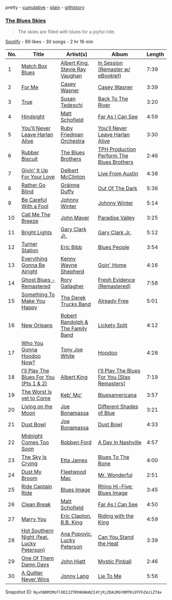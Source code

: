 pretty - [cumulative](/playlists/cumulative/070FVPBKvfu6M5tf4I9rt2.md) - [plain](/playlists/plain/070FVPBKvfu6M5tf4I9rt2) - [githistory](https://github.githistory.xyz/mackorone/spotify-playlist-archive/blob/main/playlists/plain/070FVPBKvfu6M5tf4I9rt2)

### [The Blues Skies](https://open.spotify.com/playlist/070FVPBKvfu6M5tf4I9rt2)

> The skies are filled with blues for a joyful ride.

[Spotify](https://open.spotify.com/user/spotify) - 89 likes - 30 songs - 2 hr 16 min

| No. | Title | Artist(s) | Album | Length |
|---|---|---|---|---|
| 1 | [Match Box Blues](https://open.spotify.com/track/73XHbBJYj2cOoa7Z9qweVr) | [Albert King](https://open.spotify.com/artist/5aygfDCEaX5KTZOxSCpT9o), [Stevie Ray Vaughan](https://open.spotify.com/artist/5fsDcuclIe8ZiBD5P787K1) | [In Session \(Remaster w/ eBooklet\)](https://open.spotify.com/album/62rUsLpP1lxJ1gJUiXJJI4) | 7:39 |
| 2 | [For Me](https://open.spotify.com/track/3nmjapTy10JPxmavz9sRDK) | [Casey Wasner](https://open.spotify.com/artist/0BoU1geDb86Xs43qliJzTh) | [Casey Wasner](https://open.spotify.com/album/4y301kP11JUp3bHSN2vNi0) | 3:39 |
| 3 | [True](https://open.spotify.com/track/21KjuyE73NArFSDKayTKmz) | [Susan Tedeschi](https://open.spotify.com/artist/5Ws3s6lSP4Un8kQf8CrAta) | [Back To The River](https://open.spotify.com/album/2VRGI6aGaoCALCJyk0dGdc) | 3:20 |
| 4 | [Hindsight](https://open.spotify.com/track/1gTeTAPjm2uc6oGAfzpAwQ) | [Matt Schofield](https://open.spotify.com/artist/2X84rq2QtQimpEoY6Ms7JE) | [Far As I Can See](https://open.spotify.com/album/1BiBu7h8zXi8cGdKusAtJk) | 4:59 |
| 5 | [You'll Never Leave Harlan Alive](https://open.spotify.com/track/1yv9vRVZVklM5IYhxRkJjF) | [Ruby Friedman Orchestra](https://open.spotify.com/artist/723Ki2RVmcT0L3y6NHPOEE) | [You'll Never Leave Harlan Alive](https://open.spotify.com/album/49ChdXDaOp5G2EKKTn6Ggw) | 3:30 |
| 6 | [Rubber Biscuit](https://open.spotify.com/track/2ui14lGKQYrqA9O98AnFsd) | [The Blues Brothers](https://open.spotify.com/artist/1cHFz6lrt7KAsBV8j2Ny1g) | [TPH Production Perform The Blues Brothers](https://open.spotify.com/album/02j7t1tnY0DQQ99gmKMsOl) | 2:46 |
| 7 | [Givin' It Up For Your Love](https://open.spotify.com/track/1BWSRhbonETmyVo4mQdLp0) | [Delbert McClinton](https://open.spotify.com/artist/3Ri72CuuQSCLLkDRJgniFU) | [Live From Austin](https://open.spotify.com/album/4WxEw5E0EOzlyq1AlbJ1XV) | 4:38 |
| 8 | [Rather Go Blind](https://open.spotify.com/track/2FzX5ewaaZyAm5oRZSyrNQ) | [Gráinne Duffy](https://open.spotify.com/artist/6Uz1iG3enjltFOqqwAhQ2Y) | [Out Of The Dark](https://open.spotify.com/album/00EueLV9XQ46OWV5EnOPlt) | 5:36 |
| 9 | [Be Careful With a Fool](https://open.spotify.com/track/3YGsgJqtIWKjMjZtKLk11Z) | [Johnny Winter](https://open.spotify.com/artist/2ODUxmFxJSyvGiimNhMHbO) | [Johnny Winter](https://open.spotify.com/album/5RNAJslV8AaTq2gM5JJ9Ch) | 5:14 |
| 10 | [Call Me The Breeze](https://open.spotify.com/track/2c4FRqXnna2YeC4lShVONV) | [John Mayer](https://open.spotify.com/artist/0hEurMDQu99nJRq8pTxO14) | [Paradise Valley](https://open.spotify.com/album/712VoD72K500yLhhgqCyVe) | 3:25 |
| 11 | [Bright Lights](https://open.spotify.com/track/5YVxDOpo3E7uyZbQDIPb2O) | [Gary Clark Jr.](https://open.spotify.com/artist/01aC2ikO4Xgb2LUpf9JfKp) | [Gary Clark Jr.](https://open.spotify.com/album/67uIxxRXPNx3ot5bL9du0B) | 5:12 |
| 12 | [Turner Station](https://open.spotify.com/track/5qtCBJmNKdGiCy8lbDMG5R) | [Eric Bibb](https://open.spotify.com/artist/2uNcfNhlVJUyEX0t0NG1m1) | [Blues People](https://open.spotify.com/album/3ffiq6DBfK2pqTNqjf3b9c) | 3:54 |
| 13 | [Everything Gonna Be Alright](https://open.spotify.com/track/0KoaXW6UeTs6gSkVMRlgl8) | [Kenny Wayne Shepherd](https://open.spotify.com/artist/1riHqX633Kup3mJAw8WR8p) | [Goin' Home](https://open.spotify.com/album/3YZjEaF4LH9F0xXpXVO7FY) | 4:16 |
| 14 | [Ghost Blues \- Remastered](https://open.spotify.com/track/1A805zhGF968IVDH5xzP17) | [Rory Gallagher](https://open.spotify.com/artist/1kcWyDvrlPUbyxkIoM6pAV) | [Fresh Evidence \(Remastered\)](https://open.spotify.com/album/2H17aqDcc8oTarPrgHWb6N) | 7:58 |
| 15 | [Something To Make You Happy](https://open.spotify.com/track/4HPLrjY8ZP15F1KZg0Rtyk) | [The Derek Trucks Band](https://open.spotify.com/artist/1YwfENKEZrowcmtR1nALZn) | [Already Free](https://open.spotify.com/album/1I4Ydy7hVvINSdRHV7n4fS) | 5:01 |
| 16 | [New Orleans](https://open.spotify.com/track/3heuIY0TVaGIBie2u50ukf) | [Robert Randolph & The Family Band](https://open.spotify.com/artist/4xac3zhHlBm5QDxbZeqgeR) | [Lickety Split](https://open.spotify.com/album/4diA4mctkNynDb13mAFdi3) | 4:12 |
| 17 | [Who You Gonna Hoodoo Now?](https://open.spotify.com/track/5HHp7kCo60ngJF9BI1u7nG) | [Tony Joe White](https://open.spotify.com/artist/6QvgWa4x3Ij4tvBpFMo11P) | [Hoodoo](https://open.spotify.com/album/2hsS3MavbwJZtB7JZbqzmB) | 4:28 |
| 18 | [I'll Play The Blues For You \(Pts 1 & 2\)](https://open.spotify.com/track/7kNSk6zNnnktkezDViTfYH) | [Albert King](https://open.spotify.com/artist/5aygfDCEaX5KTZOxSCpT9o) | [I'll Play The Blues For You \[Stax Remasters\]](https://open.spotify.com/album/5rd2jVM4s3zRxEc1eNqDH3) | 7:19 |
| 19 | [The Worst Is yet to Come](https://open.spotify.com/track/7IXHfuaGM7aBi7W59t6zcd) | [Keb' Mo'](https://open.spotify.com/artist/6iDaoPZVgxrTkndDCisX8F) | [Bluesamericana](https://open.spotify.com/album/1jeDlHBm4psoSmaphaCZeF) | 3:57 |
| 20 | [Living on the Moon](https://open.spotify.com/track/2RJo1FHQqdY7p9ts5aHkfx) | [Joe Bonamassa](https://open.spotify.com/artist/2SNzxY1OsSCHBLVi77mpPQ) | [Different Shades of Blue](https://open.spotify.com/album/5WWZEwutrC1lNobBicaTrV) | 3:21 |
| 21 | [Dust Bowl](https://open.spotify.com/track/1i7QbG73o4liXhmbtaT7Z3) | [Joe Bonamassa](https://open.spotify.com/artist/2SNzxY1OsSCHBLVi77mpPQ) | [Dust Bowl](https://open.spotify.com/album/4J2xuF936SVnrgLtbRLbxM) | 4:33 |
| 22 | [Midnight Comes Too Soon](https://open.spotify.com/track/04mFsxUSo7wPNoWkAoIdPJ) | [Robben Ford](https://open.spotify.com/artist/7C1CFA2GWGFc51SrvX5Bvy) | [A Day In Nashville](https://open.spotify.com/album/1cxbV3myYFcGCSmEiGRVAQ) | 4:57 |
| 23 | [The Sky Is Crying](https://open.spotify.com/track/3sMAzJIN9ruG2Nhf07FJeU) | [Etta James](https://open.spotify.com/artist/0iOVhN3tnSvgDbcg25JoJb) | [Blues To The Bone](https://open.spotify.com/album/1FbyARbzpYjJBoHm9UgDyQ) | 4:00 |
| 24 | [Dust My Broom](https://open.spotify.com/track/0F4vvLVrvjup1mCIlZcvmw) | [Fleetwood Mac](https://open.spotify.com/artist/08GQAI4eElDnROBrJRGE0X) | [Mr\. Wonderful](https://open.spotify.com/album/2yBjm0Jb8d8Oaor7F6ivyN) | 2:51 |
| 25 | [Ride Captain Ride](https://open.spotify.com/track/6T8FFJJrJSEmgQvrMmE9oA) | [Blues Image](https://open.spotify.com/artist/3qP1yR7s0FAKMjEw99p6wE) | [Rhino Hi\-Five: Blues Image](https://open.spotify.com/album/1fi2MwLdKRVfXOWqyyxa15) | 3:45 |
| 26 | [Clean Break](https://open.spotify.com/track/0Hi0r2VCV0Kkm1aYb17dFh) | [Matt Schofield](https://open.spotify.com/artist/2X84rq2QtQimpEoY6Ms7JE) | [Far As I Can See](https://open.spotify.com/album/1BiBu7h8zXi8cGdKusAtJk) | 4:50 |
| 27 | [Marry You](https://open.spotify.com/track/2ZCs3CbZkxpTIcqc2fFV1U) | [Eric Clapton](https://open.spotify.com/artist/6PAt558ZEZl0DmdXlnjMgD), [B.B\. King](https://open.spotify.com/artist/5xLSa7l4IV1gsQfhAMvl0U) | [Riding with the King](https://open.spotify.com/album/7b0Ysbudh2BH9A853EfxEu) | 4:59 |
| 28 | [Hot Southern Night \(feat\. Lucky Peterson\)](https://open.spotify.com/track/1fOXgUVzniYRStZFZIyTm1) | [Ana Popovic](https://open.spotify.com/artist/5kPUAJihniO5WfEfbOCjLf), [Lucky Peterson](https://open.spotify.com/artist/3OxsMm9KHw2FRJLGHtILl5) | [Can You Stand the Heat](https://open.spotify.com/album/7qiZN7UqKPIrhCC0P9tJD4) | 3:39 |
| 29 | [One Of Them Damn Days](https://open.spotify.com/track/4p1T99HN7UIstgP8DnLMzu) | [John Hiatt](https://open.spotify.com/artist/4Sld5LOPbAm1QSq9U32fFV) | [Mystic Pinball](https://open.spotify.com/album/49BkeULEYD5Lc2MHC5aynC) | 2:46 |
| 30 | [A Quitter Never Wins](https://open.spotify.com/track/3VeC7Pcwg9qFSnxNX3aQ37) | [Jonny Lang](https://open.spotify.com/artist/5rX1EodZfwxmW4fQX2Caot) | [Lie To Me](https://open.spotify.com/album/2VNyF8hG22dvrga7pUbyix) | 5:56 |

Snapshot ID: `NyxhNDM3MzFlODI2ZTRhNGNmN2I4YjRjZDA1MGY0MTRiOTFhZmJiZTAx`
